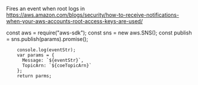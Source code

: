 Fires an event when root logs in
https://aws.amazon.com/blogs/security/how-to-receive-notifications-when-your-aws-accounts-root-access-keys-are-used/


const aws = require("aws-sdk");
        const sns = new aws.SNS();
        const publish = sns.publish(params).promise();

        console.log(eventStr);
        var params = {
          Message: `${eventStr}`,
          TopicArn: `${coeTopicArn}`
        };  
        return parms;